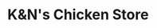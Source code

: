 ---
title: "K&N's Chicken Store"
url: /karachi/kandns-chicken-store-professor-ghafoor-ahmed-road/
shop: butcher
---